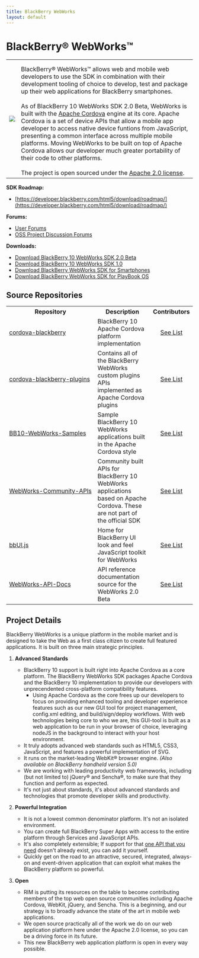 ```yaml
---
title: BlackBerry WebWorks
layout: default
---
```


# BlackBerry&reg; WebWorks&trade;

<table>
	<tr>
		<td><img src="../images/logo_webworks.png"/></td>
		<td valign="top" style="padding-top:15px">
			BlackBerry&reg; WebWorks&trade; allows web and mobile web developers to use the SDK in combination with their development tooling of choice to develop, test and package up their web applications for BlackBerry smartphones. 
			<br/><br/>
      As of BlackBerry 10 WebWorks SDK 2.0 Beta, WebWorks is built with the <a target="_blank" href="http://cordova.apache.org">Apache Cordova</a> engine at its core. Apache Cordova is a set of device APIs that allow a mobile app developer to access native device funtions from JavaScript, presenting a common interface across multiple mobile platforms. Moving WebWorks to be built on top of Apache Cordova allows our developer much greater portability of their code to other platforms.
      <br/><br/>
			The project is open sourced under the <a href="http://www.apache.org/licenses/LICENSE-2.0.html" target="_blank">Apache 2.0 license</a>. 
		</td>
	</tr>

</table>

**SDK Roadmap:**

* [https://developer.blackberry.com/html5/download/roadmap/](https://developer.blackberry.com/html5/download/roadmap/)

**Forums:**

* [User Forums](http://supportforums.blackberry.com/t5/Web-Development/bd-p/browser_dev)
* [OSS Project Discussion Forums](http://supportforums.blackberry.com/t5/BlackBerry-WebWorks/bd-p/ww_con)

**Downloads:**

* [Download BlackBerry 10 WebWorks SDK 2.0 Beta](https://developer.blackberry.com/html5/download/)
* [Download BlackBerry 10 WebWorks SDK 1.0](https://developer.blackberry.com/html5/download/#webworks1)
* [Download BlackBerry WebWorks SDK for Smartphones](http://developer.blackberry.com/bbos/html5/download/)
* [Download BlackBerry WebWorks SDK for PlayBook OS](http://developer.blackberry.com/playbook/html5/download/)



## Source Repositories

<table class="outlined">
  <tr>
    <th>Repository</th>
    <th>Description</th>
    <th>Contributors</th>
  </tr>
  <tr>  
    <td style="white-space:nowrap;"><a href="https://github.com/blackberry/cordova-blackberry" target="_blank">cordova-blackberry</a></td>
    <td>BlackBerry 10 Apache Cordova platform implementation</td>
    <td style="text-align:center"><a href="https://github.com/blackberry/cordova-blackberry/graphs/contributors">See List</a></td>
  </tr>
  <tr>  
    <td style="white-space:nowrap;"><a href="https://github.com/blackberry/cordova-blackberry-plugins" target="_blank">cordova-blackberry-plugins</a></td>
    <td>Contains all of the BlackBerry WebWorks custom plugins APIs implemented as Apache Cordova plugins</td>
    <td style="text-align:center"><a href="https://github.com/blackberry/cordova-blackberry-plugins/graphs/contributors">See List</a></td>
  </tr>
  <tr>  
    <td style="white-space:nowrap;"><a href="https://github.com/blackberry/BB10-WebWorks-Samples/tree/WebWorks-2.0" target="_blank">BB10-WebWorks-Samples</a></td>
    <td>Sample BlackBerry 10 WebWorks applications built in the Apache Cordova style</td>
    <td style="text-align:center"><a href="https://github.com/blackberry/BB10-WebWorks-Samples/graphs/contributors">See List</a></td>
  </tr>
  <tr>  
    <td style="white-space:nowrap;"><a href="https://github.com/blackberry/WebWorks-Community-APIs/tree/master/BB10-Cordova" target="_blank">WebWorks-Community-APIs</a></td>
    <td>Community built APIs for BlackBerry 10 WebWorks applications based on Apache Cordova.  These are not part of the official SDK</td>
    <td style="text-align:center"><a href="https://github.com/blackberry/WebWorks-Community-APIs/graphs/contributors">See List</a></td>
  </tr>
  <tr>  
    <td style="white-space:nowrap;"><a href="https://github.com/blackberry/bbUI.js" target="_blank">bbUI.js</a></td>
    <td>Home for BlackBerry UI look and feel JavaScript toolkit for WebWorks</td>
  <td style="text-align:center"><a href="https://github.com/blackberry/bbui.js/graphs/contributors">See List</a></td>
  </tr>
  <tr>  
    <td style="white-space:nowrap;"><a href="https://github.com/blackberry/WebWorks-API-Docs/tree/webworks2" target="_blank">WebWorks-API-Docs</a></td>
    <td>API reference documentation source for the WebWorks 2.0 Beta</td>
  <td style="text-align:center"><a href="https://github.com/blackberry/WebWorks-API-Docs/graphs/contributors">See List</a></td>
  </tr>
  </table>


## Project Details

BlackBerry WebWorks is a unique platform in the mobile market and is designed to take the Web as a first class citizen to create full featured applications. It is built on three main strategic principles.

1. **Advanced Standards**

    * BlackBerry 10 support is built right into Apache Cordova as a core platform. The BlackBerry WebWorks SDK packages Apache Cordova and the BlackBerry 10 implementation to provide our developers with unprecendented cross-platform compatibility features.
        * Using Apache Cordova as the core frees up our developers to focus on providing enhanced tooling and developer experience features such as our new GUI tool for project management, config.xml editing, and build/sign/deploy workflows. With web technologies being core to who we are, this GUI-tool is built as a web application to be run in your browser of choice, leveraging nodeJS in the background to interact with your host environment.
    * It truly adopts advanced web standards such as HTML5, CSS3, JavaScript, and features a powerful implementation of SVG.
    * It runs on the market-leading WebKit&reg; browser engine. _(Also available on BlackBerry handheld version 5.0)_
    * We are working with leading productivity web frameworks, including (but not limited to) jQuery&reg; and Sencha&reg;, to make sure that they function and perform as expected.
    * It's not just about standards, it's about advanced standards and technologies that promote developer skills and productivity.

2. **Powerful Integration**

    * It is not a lowest common denominator platform. It's not an isolated environment.
    * You can create full BlackBerry Super Apps with access to the entire platform through Services and JavaScript APIs.
    * It's also completely extensible; If support for that [one API that you need](http://developer.blackberry.com/html5/apis/) doesn't already exist, you can add it yourself.
    * Quickly get on the road to an attractive, secured, integrated, always-on and event-driven application that can exploit what makes the BlackBerry platform so powerful.

3. **Open**

    * RIM is putting its resources on the table to become contributing members of the top web open source communities including Apache Cordova, WebKit, jQuery, and Sencha. This is a beginning, and our strategy is to broadly advance the state of the art in mobile web applications.
    * We open source practically all of the work we do on our web application platform here under the Apache 2.0 license, so you can be a driving force in its future.
    * This new BlackBerry web application platform is open in every way possible.


